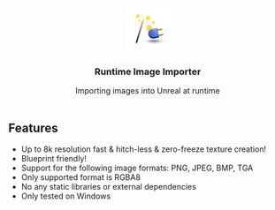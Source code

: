 <br/>
<p align="center">
  <a href="https://github.com/RaiaN/ue4_runtimeimageimporter">
    <img src="Resources/Icon128.png" alt="Logo" width="80" height="80">
  </a>

  <h3 align="center">Runtime Image Importer</h3>

  <p align="center">
    Importing images into Unreal at runtime
    <br/>
    <br/>
  </p>
</p>

## Features
- Up to 8k resolution fast & hitch-less & zero-freeze texture creation!
- Blueprint friendly!
- Support for the following image formats: PNG, JPEG, BMP, TGA
- Only supported format is RGBA8 
- No any static libraries or external dependencies
- Only tested on Windows

